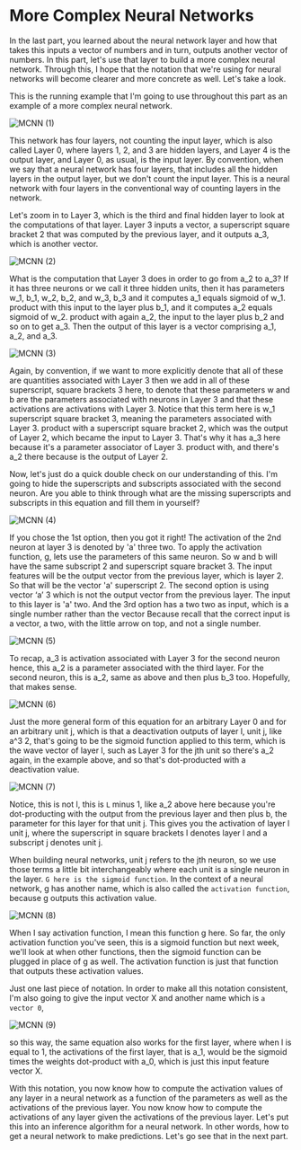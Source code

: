 # More Complex Neural Networks

In the last part, you learned about the neural network layer and how that takes this inputs a vector of numbers and in turn, outputs another vector of numbers. In this part, let's use that layer to build a more complex neural network. Through this, I hope that the notation that we're using for neural networks will become clearer and more concrete as well. Let's take a look.

This is the running example that I'm going to use throughout this part as an example of a more complex neural network.

![MCNN (1)](./../../Assets/Algorithms/NNM/MCNN%20(1).png)

This network has four layers, not counting the input layer, which is also called Layer 0, where layers 1, 2, and 3 are hidden layers, and Layer 4 is the output layer, and Layer 0, as usual, is the input layer. By convention, when we say that a neural network has four layers, that includes all the hidden layers in the output layer, but we don't count the input layer. This is a neural network with four layers in the conventional way of counting layers in the network.

Let's zoom in to Layer 3, which is the third and final hidden layer to look at the computations of that layer. Layer 3 inputs a vector, a superscript square bracket 2 that was computed by the previous layer, and it outputs a_3, which is another vector.

![MCNN (2)](./../../Assets/Algorithms/NNM/MCNN%20(2).png)

What is the computation that Layer 3 does in order to go from a_2 to a_3? If it has three neurons or we call it three hidden units, then it has parameters w_1, b_1, w_2, b_2, and w_3, b_3 and it computes a_1 equals sigmoid of w_1. product with this input to the layer plus b_1, and it computes a_2 equals sigmoid of w_2. product with again a_2, the input to the layer plus b_2 and so on to get a_3. Then the output of this layer is a vector comprising a_1, a_2, and a_3.

![MCNN (3)](./../../Assets/Algorithms/NNM/MCNN%20(3).png)

Again, by convention, if we want to more explicitly denote that all of these are quantities associated with Layer 3 then we add in all of these superscript, square brackets 3 here, to denote that these parameters w and b are the parameters associated with neurons in Layer 3 and that these activations are activations with Layer 3. Notice that this term here is w_1 superscript square bracket 3, meaning the parameters associated with Layer 3. product with a superscript square bracket 2, which was the output of Layer 2, which became the input to Layer 3. That's why it has a_3 here because it's a parameter associator of Layer 3. product with, and there's a_2 there because is the output of Layer 2.

Now, let's just do a quick double check on our understanding of this. I'm going to hide the superscripts and subscripts associated with the second neuron. Are you able to think through what are the missing superscripts and subscripts in this equation and fill them in yourself?

![MCNN (4)](./../../Assets/Algorithms/NNM/MCNN%20(4).png)

If you chose the 1st option, then you got it right! The activation of the 2nd neuron at layer 3 is denoted by 'a' three two. To apply the activation function, g, lets use the parameters of this same neuron. So w and b will have the same subscript 2 and superscript square bracket 3. The input features will be the output vector from the previous layer, which is layer 2. So that will be the vector 'a' superscript 2. The second option is using vector ‘a’ 3 which is not the output vector from the previous layer. The input to this layer is 'a' two. And the 3rd option has a two two as input, which is a single number rather than the vector Because recall that the correct input is a vector, a two, with the little arrow on top, and not a single number.

![MCNN (5)](./../../Assets/Algorithms/NNM/MCNN%20(5).png)

To recap, a_3 is activation associated with Layer 3 for the second neuron hence, this a_2 is a parameter associated with the third layer. For the second neuron, this is a_2, same as above and then plus b_3 too. Hopefully, that makes sense.

![MCNN (6)](./../../Assets/Algorithms/NNM/MCNN%20(6).png)

Just the more general form of this equation for an arbitrary Layer 0 and for an arbitrary unit j, which is that a deactivation outputs of layer l, unit j, like a^3 2, that's going to be the sigmoid function applied to this term, which is the wave vector of layer l, such as Layer 3 for the jth unit so there's a_2 again, in the example above, and so that's dot-producted with a deactivation value.

![MCNN (7)](./../../Assets/Algorithms/NNM/MCNN%20(7).png)

Notice, this is not l, this is `L` minus 1, like a_2 above here because you're dot-producting with the output from the previous layer and then plus b, the parameter for this layer for that unit j. This gives you the activation of layer l unit j, where the superscript in square brackets l denotes layer l and a subscript j denotes unit j. 

When building neural networks, unit j refers to the jth neuron, so we use those terms a little bit interchangeably where each unit is a single neuron in the layer. `G here is the sigmoid function`. In the context of a neural network, g has another name, which is also called the `activation function`, because g outputs this activation value. 

![MCNN (8)](./../../Assets/Algorithms/NNM/MCNN%20(8).png)

When I say activation function, I mean this function g here. So far, the only activation function you've seen, this is a sigmoid function but next week, we'll look at when other functions, then the sigmoid function can be plugged in place of g as well. The activation function is just that function that outputs these activation values. 

Just one last piece of notation. In order to make all this notation consistent, I'm also going to give the input vector X and another name which is `a vector 0`,

![MCNN (9)](./../../Assets/Algorithms/NNM/MCNN%20(9).png)

so this way, the same equation also works for the first layer, where when l is equal to 1, the activations of the first layer, that is a_1, would be the sigmoid times the weights dot-product with a_0, which is just this input feature vector X. 

With this notation, you now know how to compute the activation values of any layer in a neural network as a function of the parameters as well as the activations of the previous layer. You now know how to compute the activations of any layer given the activations of the previous layer. Let's put this into an inference algorithm for a neural network. In other words, how to get a neural network to make predictions. Let's go see that in the next part.